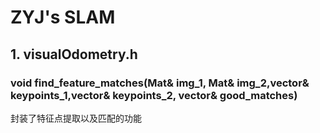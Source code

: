 # ZYJ's SLAM

## 1. visualOdometry.h
### void find_feature_matches(Mat& img_1, Mat& img_2,vector<KeyPoint>& keypoints_1,vector<KeyPoint>& keypoints_2, vector<DMatch>& good_matches)
封装了特征点提取以及匹配的功能


